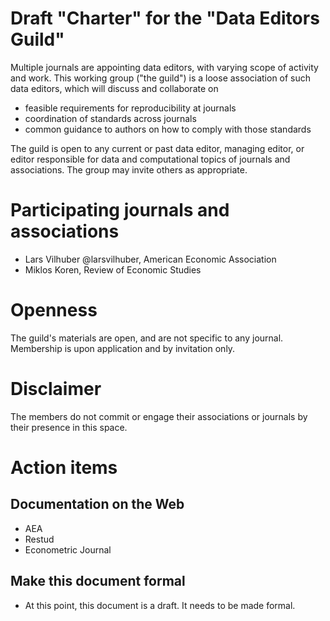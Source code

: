# Draft "Charter" for the "Data Editors Guild"

Multiple journals are appointing data editors, with varying scope of activity and work. This working group ("the guild") is a loose association of such data editors, which will discuss and collaborate on

- feasible requirements for reproducibility at journals
- coordination of standards across journals
- common guidance to authors on how to comply with those standards

The guild is open to any current or past data editor, managing editor, or editor responsible for data and computational topics of journals and associations. The group may invite others as appropriate. 

# Participating journals and associations

- Lars Vilhuber @larsvilhuber, American Economic Association
- Miklos Koren, Review of Economic Studies


# Openness
The guild's materials are open, and are not specific to any journal. Membership is upon application and by invitation only.

# Disclaimer
The members do not commit or engage their associations or journals by their presence in this space. 

# Action items

## Documentation on the Web

- AEA
- Restud
- Econometric Journal

## Make this document formal
- At this point, this document is a draft. It needs to be made formal.
